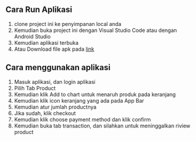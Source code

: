 ## Cara Run Aplikasi

1. clone project ini ke penyimpanan local anda
2. Kemudian buka project ini dengan Visual Studio Code atau dengan Android Studio
3. Kemudian aplikasi terbuka
4. Atau Download file apk pada [link](https://github.com/achyusuf10/flutter_medical_app/blob/master/build/app/outputs/flutter-apk/app-release.apk)

## Cara menggunakan aplikasi

1. Masuk aplikasi, dan login aplikasi
2. Pilih Tab Product
3. Kemudian klik Add to chart untuk menaruh produk pada keranjang
4. Kemudian klik icon keranjang yang ada pada App Bar
5. Kemudian atur jumlah productnya
6. Jika sudah, klik checkout
7. Kemudian klik choose payment method dan klik confirm
8. Kemudian buka tab transaction, dan silahkan untuk meninggalkan riview product
